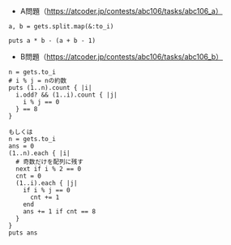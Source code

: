 - A問題（https://atcoder.jp/contests/abc106/tasks/abc106_a）

```
a, b = gets.split.map(&:to_i)

puts a * b - (a + b - 1)
```

- B問題（https://atcoder.jp/contests/abc106/tasks/abc106_b）
```
n = gets.to_i
# i % j = nの約数
puts (1..n).count { |i| 
  i.odd? && (1..i).count { |j|
    i % j == 0
  } == 8
}

もしくは
n = gets.to_i
ans = 0
(1..n).each { |i|
  # 奇数だけを配列に残す
  next if i % 2 == 0
  cnt = 0
  (1..i).each { |j|
    if i % j == 0
      cnt += 1
    end
    ans += 1 if cnt == 8
  }
}
puts ans
```
